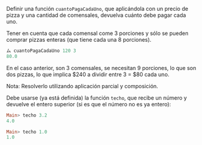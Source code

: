 Definir una función `cuantoPagaCadaUno`, que aplicándola con un precio de pizza y una cantidad de comensales, devuelva cuánto debe pagar cada uno.

Tener en cuenta que cada comensal come 3 porciones y sólo se pueden comprar pizzas enteras (que tiene cada una 8 porciones).

```haskell
ム cuantoPagaCadaUno 120 3
80.0
```

En el caso anterior, son 3 comensales, se necesitan 9 porciones, lo que son dos pizzas, lo que implica $240 a dividir entre 3 = $80 cada uno.

Nota: Resolverlo utilizando aplicación parcial y composición.

Debe usarse (ya está definida) la función `techo`, que recibe un número y devuelve el entero superior (si es que el número no es ya entero):

```haskell
Main> techo 3.2
4.0

Main> techo 1.0
1.0
```